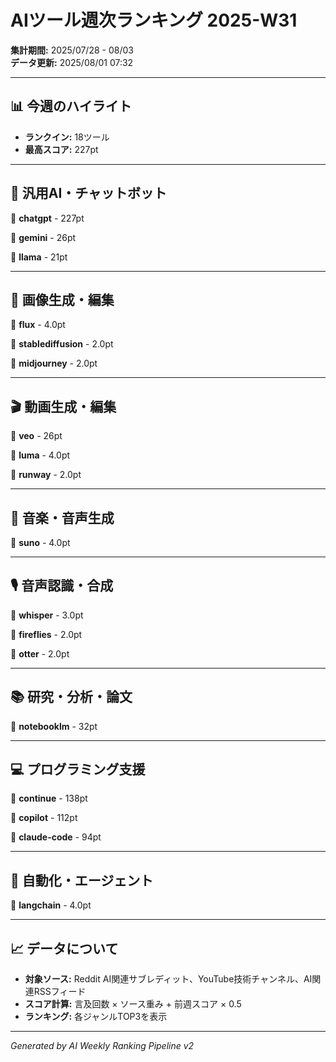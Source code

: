 # AIツール週次ランキング 2025-W31

**集計期間:** 2025/07/28 - 08/03  
**データ更新:** 2025/08/01 07:32

---

## 📊 今週のハイライト

- **ランクイン:** 18ツール
- **最高スコア:** 227pt

---

## 🤖 汎用AI・チャットボット

🥇 **chatgpt** - 227pt

🥈 **gemini** - 26pt

🥉 **llama** - 21pt

---

## 🎨 画像生成・編集

🥇 **flux** - 4.0pt

🥈 **stablediffusion** - 2.0pt

🥉 **midjourney** - 2.0pt

---

## 🎬 動画生成・編集

🥇 **veo** - 26pt

🥈 **luma** - 4.0pt

🥉 **runway** - 2.0pt

---

## 🎵 音楽・音声生成

🥇 **suno** - 4.0pt

---

## 🎙️ 音声認識・合成

🥇 **whisper** - 3.0pt

🥈 **fireflies** - 2.0pt

🥉 **otter** - 2.0pt

---

## 📚 研究・分析・論文

🥇 **notebooklm** - 32pt

---

## 💻 プログラミング支援

🥇 **continue** - 138pt

🥈 **copilot** - 112pt

🥉 **claude-code** - 94pt

---

## 🔄 自動化・エージェント

🥇 **langchain** - 4.0pt

---

## 📈 データについて

- **対象ソース:** Reddit AI関連サブレディット、YouTube技術チャンネル、AI関連RSSフィード
- **スコア計算:** 言及回数 × ソース重み + 前週スコア × 0.5
- **ランキング:** 各ジャンルTOP3を表示

---

*Generated by AI Weekly Ranking Pipeline v2*
